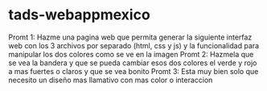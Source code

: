 # tads-webappmexico
Promt 1: 
Hazme una pagina web que permita generar la siguiente interfaz web con los 3 archivos por separado (html, css y js) y la funcionalidad para manipular los dos colores como se ve en la imagen
Promt 2:
Hazmela que se vea la bandera y que se pueda cambiar esos dos colores el verde y rojo a mas fuertes o claros y que se vea bonito
Promt 3:
Esta muy bien solo que necesito un diseño mas llamativo con mas color o interaccion
